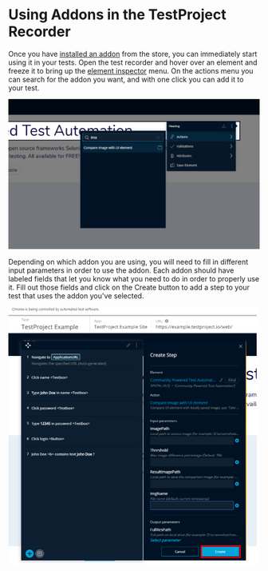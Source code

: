 # Using Addons in the TestProject Recorder

Once you have [installed an addon](installing-community-addons-from-the-store.md) from the store, you can immediately start using it in your tests. Open the test recorder and hover over an element and freeze it to bring up the [element inspector](../using-the-smart-test-recorder/finding-and-using-elements/element-inspector.md) menu. On the actions menu you can search for the addon you want, and with one click you can add it to your test. 

![Use and addon in a test](../.gitbook/assets/image%20%28220%29.png)

Depending on which addon you are using, you will need to fill in different input parameters in order to use the addon. Each addon should have labeled fields that let you know what you need to do in order to properly use it. Fill out those fields and click on the Create button to add a step to your test that uses the addon you've selected.

![Create and Addon Step](../.gitbook/assets/image%20%28208%29.png)



